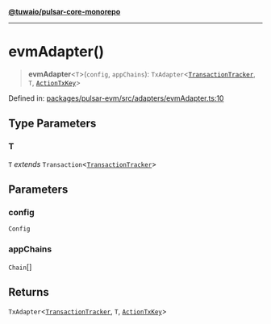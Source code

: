 [**@tuwaio/pulsar-core-monorepo**](../../../README.md)

***

# evmAdapter()

> **evmAdapter**\<`T`\>(`config`, `appChains`): `TxAdapter`\<[`TransactionTracker`](../enumerations/TransactionTracker.md), `T`, [`ActionTxKey`](../type-aliases/ActionTxKey.md)\>

Defined in: [packages/pulsar-evm/src/adapters/evmAdapter.ts:10](https://github.com/TuwaIO/pulsar-core/blob/3276bf16709f6ec29953e98e8eed75f9c97b41d2/packages/pulsar-evm/src/adapters/evmAdapter.ts#L10)

## Type Parameters

### T

`T` *extends* `Transaction`\<[`TransactionTracker`](../enumerations/TransactionTracker.md)\>

## Parameters

### config

`Config`

### appChains

`Chain`[]

## Returns

`TxAdapter`\<[`TransactionTracker`](../enumerations/TransactionTracker.md), `T`, [`ActionTxKey`](../type-aliases/ActionTxKey.md)\>

